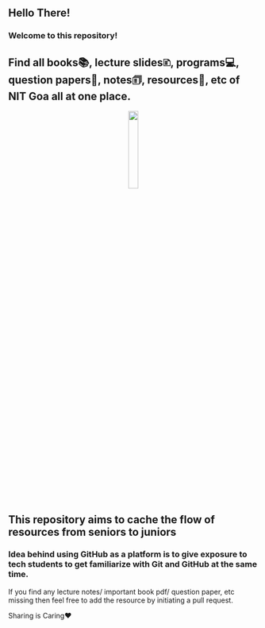 ## Hello There!<br>
### Welcome to this repository!

## Find all books📚, lecture slides🗈, programs💻, question papers📜, notes🗊, resources🔎, etc of NIT Goa all at one place.

<div id="header" align="center">
  <img src="https://media.giphy.com/media/HYVZ1CGO7M3yMYVBxk/giphy.gif" width="20%"/>
</div>

## This repository aims to cache the flow of resources from seniors to juniors
### Idea behind using GitHub as a platform is to give exposure to tech students to get familiarize with Git and GitHub at the same time.

If you find any lecture notes/ important book pdf/ question paper, etc missing then feel free to add the resource by initiating a pull request. 

Sharing is Caring❤️

